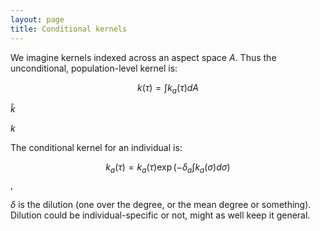 ```yaml
---
layout: page
title: Conditional kernels
---
```


We imagine kernels indexed across an aspect space $A$. Thus the unconditional, population-level kernel is:

$$k(\tau) = \int{k_a(\tau) dA}$$

$\hat k$

$k$



The conditional kernel for an individual is:

$$k_a(\tau) = k_a(\tau)\exp(-\delta_a \int{k_a(\sigma) d\sigma})$$,

$\delta$ is the dilution (one over the degree, or the mean degree or something). Dilution could be individual-specific or not, might as well keep it general.
